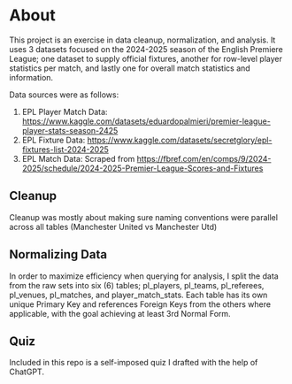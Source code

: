 # About
This project is an exercise in data cleanup, normalization, and analysis. It uses 3 datasets focused on the 2024-2025 season of the English Premiere League; one dataset to supply official fixtures, another for row-level player statistics per match, and lastly one for overall match statistics and information.

Data sources were as follows:
1. EPL Player Match Data: https://www.kaggle.com/datasets/eduardopalmieri/premier-league-player-stats-season-2425
2. EPL Fixture Data: https://www.kaggle.com/datasets/secretglory/epl-fixtures-list-2024-2025
3. EPL Match Data: Scraped from https://fbref.com/en/comps/9/2024-2025/schedule/2024-2025-Premier-League-Scores-and-Fixtures

## Cleanup
Cleanup was mostly about making sure naming conventions were parallel across all tables (Manchester United vs Manchester Utd)

## Normalizing Data
In order to maximize efficiency when querying for analysis, I split the data from the raw sets into six (6) tables; pl_players, pl_teams, pl_referees, pl_venues, pl_matches, and player_match_stats. Each table has its own unique Primary Key and references Foreign Keys from the others where applicable, with the goal achieving at least 3rd Normal Form.

## Quiz
Included in this repo is a self-imposed quiz I drafted with the help of ChatGPT. 